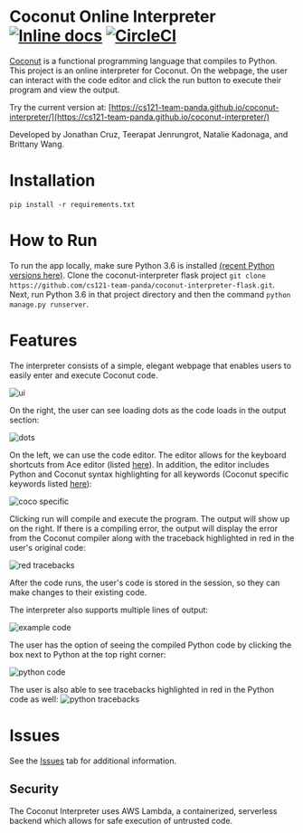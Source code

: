 # Coconut Online Interpreter [![Inline docs](http://inch-ci.org/github/cs121-team-panda/coconut-interpreter-flask.svg?branch=master)](http://inch-ci.org/github/cs121-team-panda/coconut-interpreter-flask) [![CircleCI](https://circleci.com/gh/cs121-team-panda/coconut-interpreter-flask/tree/master.svg?style=svg)](https://circleci.com/gh/cs121-team-panda/coconut-interpreter-flask/tree/master)

[Coconut](http://coconut-lang.org/) is a functional programming language that compiles to Python. This project is an online interpreter for Coconut. On the webpage, the user can interact with the code editor and click the run button to execute their program and view the output.

Try the current version at: [https://cs121-team-panda.github.io/coconut-interpreter/](https://cs121-team-panda.github.io/coconut-interpreter/)

Developed by Jonathan Cruz, Teerapat Jenrungrot, Natalie Kadonaga, and Brittany Wang.

# Installation
```pip install -r requirements.txt```

# How to Run
To run the app locally, make sure Python 3.6 is installed [(recent Python versions here)](https://www.python.org/downloads/). Clone the coconut-interpreter flask project ```git clone https://github.com/cs121-team-panda/coconut-interpreter-flask.git```. Next, run Python 3.6 in that project directory and then the command ```python manage.py runserver```. 

# Features

The interpreter consists of a simple, elegant webpage that enables users to easily enter and execute Coconut code.

![ui](https://user-images.githubusercontent.com/35832643/37873776-fcecfff2-2fd7-11e8-991b-339363e8489e.png)

On the right, the user can see loading dots as the code loads in the output section:

![dots](https://user-images.githubusercontent.com/35832643/37873777-0d66bf4e-2fd8-11e8-8f14-555df97d3312.png)

On the left, we can use the code editor. The editor allows for the keyboard shortcuts from Ace editor (listed [here](https://github.com/ajaxorg/ace/wiki/Default-Keyboard-Shortcuts)). In addition, the editor includes Python and Coconut syntax highlighting for all keywords (Coconut specific keywords listed [here](http://coconut.readthedocs.io/en/latest/DOCS.html#keywords)):

![coco specific](https://user-images.githubusercontent.com/35832643/37873781-17561450-2fd8-11e8-8659-1c70463a48aa.png)

Clicking run will compile and execute the program. The output will show up on the right. If there is a compiling error, the output will display the error from the Coconut compiler along with the traceback highlighted in red in the user's original code:

![red tracebacks](https://user-images.githubusercontent.com/35832643/37873784-28079e7c-2fd8-11e8-8c7e-14a954f44264.png)

After the code runs, the user's code is stored in the session, so they can make changes to their existing code. 

The interpreter also supports multiple lines of output:

![example code](https://user-images.githubusercontent.com/35832643/37873786-338affdc-2fd8-11e8-8544-cb8c85bd9be3.png)

The user has the option of seeing the compiled Python code by clicking the box next to Python at the top right corner:

![python code](https://user-images.githubusercontent.com/35832643/37873787-43191844-2fd8-11e8-90b0-e58317c27420.png)

The user is also able to see tracebacks highlighted in red in the Python code as well:
![python tracebacks](https://user-images.githubusercontent.com/35832643/37873790-49e9130e-2fd8-11e8-9bb1-2f3467d09393.png)

# Issues

See the [Issues](https://github.com/cs121-team-panda/coconut-interpreter-flask/issues) tab for additional information.

## Security

The Coconut Interpreter uses AWS Lambda, a containerized, serverless backend which allows for safe execution of untrusted code. 
